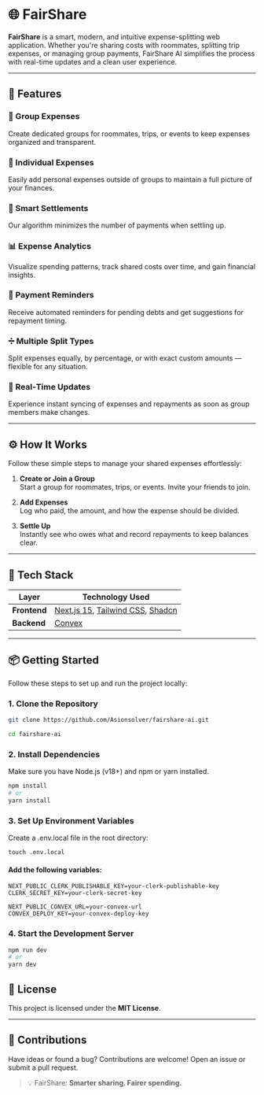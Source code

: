 # 🌐 FairShare

**FairShare** is a smart, modern, and intuitive expense-splitting web application. Whether you're sharing costs with roommates, splitting trip expenses, or managing group payments, FairShare AI simplifies the process with real-time updates and a clean user experience.

---

## 🚀 Features

### 👥 Group Expenses

Create dedicated groups for roommates, trips, or events to keep expenses organized and transparent.

### 🧍 Individual Expenses

Easily add personal expenses outside of groups to maintain a full picture of your finances.

### 🧠 Smart Settlements

Our algorithm minimizes the number of payments when settling up.

### 📊 Expense Analytics

Visualize spending patterns, track shared costs over time, and gain financial insights.

### 🔔 Payment Reminders

Receive automated reminders for pending debts and get suggestions for repayment timing.

### ➗ Multiple Split Types

Split expenses equally, by percentage, or with exact custom amounts — flexible for any situation.

### 🔄 Real‑Time Updates

Experience instant syncing of expenses and repayments as soon as group members make changes.

---

## ⚙️ How It Works

Follow these simple steps to manage your shared expenses effortlessly:

1. **Create or Join a Group**  
   Start a group for roommates, trips, or events. Invite your friends to join.

2. **Add Expenses**  
   Log who paid, the amount, and how the expense should be divided.

3. **Settle Up**  
   Instantly see who owes what and record repayments to keep balances clear.

---

## 🧱 Tech Stack

| Layer        | Technology Used                                                                                               |
| ------------ | ------------------------------------------------------------------------------------------------------------- |
| **Frontend** | [Next.js 15](https://nextjs.org/), [Tailwind CSS](https://tailwindcss.com/), [Shadcn](https://ui.shadcn.com/) |
| **Backend**  | [Convex](https://www.convex.dev/)                                                                             |

---

## 📦 Getting Started

Follow these steps to set up and run the project locally:

### 1. Clone the Repository

```bash
git clone https://github.com/Asionsolver/fairshare-ai.git

cd fairshare-ai
```

### 2. Install Dependencies

Make sure you have Node.js (v18+) and npm or yarn installed.

```bash
npm install
# or
yarn install
```

### 3. Set Up Environment Variables

Create a .env.local file in the root directory:

```
touch .env.local
```

#### Add the following variables:

```
NEXT_PUBLIC_CLERK_PUBLISHABLE_KEY=your-clerk-publishable-key
CLERK_SECRET_KEY=your-clerk-secret-key

NEXT_PUBLIC_CONVEX_URL=your-convex-url
CONVEX_DEPLOY_KEY=your-convex-deploy-key

```

### 4. Start the Development Server

```bash
npm run dev
# or
yarn dev
```

## 📄 License

This project is licensed under the **MIT License**.

---

## 🤝 Contributions

Have ideas or found a bug? Contributions are welcome! Open an issue or submit a pull request.

> 💡 FairShare: **Smarter sharing. Fairer spending.**

